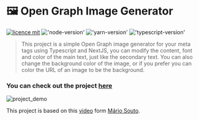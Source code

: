 # 🖼️ Open Graph Image Generator

[![licence mit](https://img.shields.io/badge/licence-MIT-blue.svg)](https://github.com/joaovictordantasj/SearchDevs/LICENSE)
!['node-version'](https://img.shields.io/badge/node-14.17.5-green)
!['yarn-version'](https://img.shields.io/badge/yarn-1.22.11-blue)
!['typescript-version'](https://img.shields.io/badge/typescript-4.3.5-blue)

> This project is a simple Open Graph image generator for your meta tags using Typescript and NextJS, you can modify the content, font and color of the main text, just like the secondary text. You can also change the background color of the image, or if you prefer you can color the URL of an image to be the background.

### You can check out the project [here](https://og-image-generator-pi.vercel.app/)

![project_demo](https://user-images.githubusercontent.com/64330605/132854921-47423291-693c-469c-9c83-6e9dab9165cf.gif)

This project is based on this [video](https://youtu.be/V5rWRA0phLw) form [Mário Souto](https://github.com/omariosouto).
